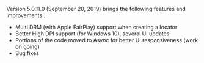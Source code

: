 Version 5.0.11.0 (September 20, 2019) brings the following features and improvements :

* Multi DRM (with Apple FairPlay) support when creating a locator
* Better High DPI support (for Windows 10), several UI updates
* Portions of the code moved to Async for better UI responsiveness (work on going)
* Bug fixes